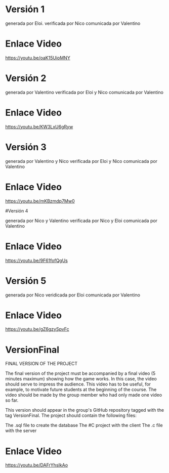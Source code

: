 # Versión 1 

generada por Eloi.
verificada por  Nico
comunicada por Valentino

# Enlace Video
https://youtu.be/oaK15UioMNY

# Versión 2 

generada por Valentino
verificada por Eloi y Nico
comunicada por Valentino

# Enlace Video
https://youtu.be/KW3LxU6gRyw

# Versión 3 

generada por Valentino y Nico
verificada por Eloi y Nico
comunicada por Valentino

# Enlace Video
https://youtu.be/mKBzmdp7Mw0

#Versión 4 

generada por Nico y Valentino
verificada por Nico y Eloi
comunicada por Valentino

# Enlace Video
https://youtu.be/9F61fofQgUs






# Versión 5 

generada por Nico
veridicada por Eloi
comunicada por Valentino


# Enlace Video
https://youtu.be/gZ6gzySpvFc

# VersionFinal

FINAL VERSION OF THE PROJECT

The final version of the project must be accompanied by a final video (5 minutes maximum) showing how the game works. In this case, the video should serve to impress the audience. This video has to be useful, for example, to motivate future students at the beginning of the course. The video should be made by the group member who had only made one video so far.

This version should appear in the group's GitHub repository tagged with the tag VersionFinal. The project should contain the following files:

The .sql file to create the database
The #C project with the client
The .c file with the server
# Enlace Video
https://youtu.be/DAFrYhsIkAo

